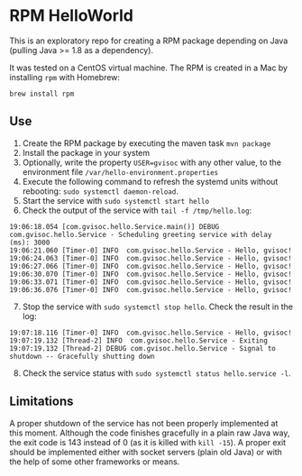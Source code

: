 # RPM HelloWorld
This is an exploratory repo for creating a RPM package depending on Java (pulling Java >= 1.8 as a dependency).

It was tested on a CentOS virtual machine. The RPM is created in a Mac by installing `rpm` with Homebrew:

```brew install rpm```

## Use
1. Create the RPM package by executing the maven task `mvn package`
2. Install the package in your system
3. Optionally, write the property `USER=gvisoc` with any other value, to the environment file `/var/hello-environment.properties`
4. Execute the following command to refresh the systemd units without rebooting: `sudo systemctl daemon-reload`.
5. Start the service with `sudo systemctl start hello`
6. Check the output of the service with `tail -f /tmp/hello.log`:

```
19:06:18.054 [com.gvisoc.hello.Service.main()] DEBUG com.gvisoc.hello.Service - Scheduling greeting service with delay (ms): 3000
19:06:21.060 [Timer-0] INFO  com.gvisoc.hello.Service - Hello, gvisoc!
19:06:24.063 [Timer-0] INFO  com.gvisoc.hello.Service - Hello, gvisoc!
19:06:27.066 [Timer-0] INFO  com.gvisoc.hello.Service - Hello, gvisoc!
19:06:30.070 [Timer-0] INFO  com.gvisoc.hello.Service - Hello, gvisoc!
19:06:33.071 [Timer-0] INFO  com.gvisoc.hello.Service - Hello, gvisoc!
19:06:36.076 [Timer-0] INFO  com.gvisoc.hello.Service - Hello, gvisoc!
```
7. Stop the service with `sudo systemctl stop hello`. Check the result in the log:
```
19:07:18.116 [Timer-0] INFO  com.gvisoc.hello.Service - Hello, gvisoc!
19:07:19.132 [Thread-2] INFO  com.gvisoc.hello.Service - Exiting
19:07:19.132 [Thread-2] DEBUG com.gvisoc.hello.Service - Signal to shutdown -- Gracefully shutting down
```
8. Check the service status with `sudo systemctl status hello.service -l`.

## Limitations
A proper shutdown of the service has not been properly implemented at this moment. Although the code finishes gracefully in a plain raw Java way, the exit code is 143 instead of 0 (as it is killed with `kill -15`). A proper exit should be implemented either with socket servers (plain old Java) or with the help of some other frameworks or means.


